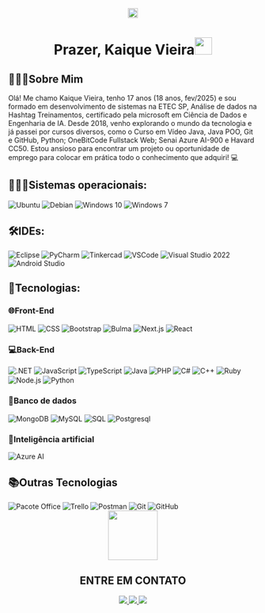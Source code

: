 <div align="center">
  <img src="https://komarev.com/ghpvc/?username=kaiquevfreitas&color=yellow" alt="Profile views" height="20"/> 
  <h1>Prazer, Kaique Vieira<img src="https://media.giphy.com/media/hvRJCLFzcasrR4ia7z/giphy.gif" width="35"> </h1>
</div>

<h2>💁🏻‍♂️Sobre Mim</h2>
<p>
Olá! Me chamo Kaique Vieira, tenho 17 anos (18 anos, fev/2025) e sou formado em desenvolvimento de sistemas na ETEC SP, Análise de dados na Hashtag Treinamentos, certificado pela microsoft em Ciência de Dados e Engenharia de IA. Desde 2018, venho explorando o mundo da tecnologia e já passei por cursos diversos, como o Curso em Vídeo Java, Java POO, Git e GitHub, Python; OneBitCode Fullstack Web; Senai Azure AI-900 e Havard CC50. Estou ansioso para encontrar um projeto ou oportunidade de emprego para colocar em prática todo o conhecimento que adquiri! 💻
</p>

<h2>👨🏻‍💻Sistemas operacionais:</h2>
<div display="flex">
<img align="center" alt="Ubuntu" src="https://img.shields.io/badge/Ubuntu-E95420?style=for-the-badge&logo=ubuntu&logoColor=white">
<img align="center" alt="Debian" src="https://img.shields.io/badge/Debian-A81D33?style=for-the-badge&logo=debian&logoColor=white">
<img align="center" alt="Windows 10" src="https://img.shields.io/badge/Windows_10-0078D6?style=for-the-badge&logo=windows&logoColor=white">
<img align="center" alt="Windows 7" src="https://img.shields.io/badge/Windows_7-0078D6?style=for-the-badge&logo=windows&logoColor=white">
</div>
<h2>🛠️IDEs:</h2> 
<div display="flex">
<img align="center" alt="Eclipse" src="https://img.shields.io/badge/Eclipse-2C2255?style=for-the-badge&logo=eclipse&logoColor=white">
<img align="center" alt="PyCharm" src="https://img.shields.io/badge/PyCharm-000000?style=for-the-badge&logo=pycharm&logoColor=white">
<img align="center" alt="Tinkercad" src="https://img.shields.io/badge/Tinkercad-00979D?style=for-the-badge&logo=tinkercad&logoColor=white">
<img align="center" alt="VSCode" src="https://img.shields.io/badge/Visual_Studio_Code-0078D4?style=for-the-badge&logo=visual-studio-code&logoColor=white">
<img align="center" alt="Visual Studio 2022" src="https://img.shields.io/badge/Visual_Studio_2022-5C2D91?style=for-the-badge&logo=visual-studio&logoColor=white">
<img align="center" alt="Android Studio" src="https://img.shields.io/badge/Android_Studio-3DDC84?style=for-the-badge&logo=android-studio&logoColor=white">
</div>
<h2>🚀Tecnologias: </h2>
<div display="flex">
<h3>🌐Front-End</h3>
<img align="center" alt="HTML" src="https://img.shields.io/badge/HTML5-E34F26?style=for-the-badge&logo=html5&logoColor=white">
<img align="center" alt="CSS" src="https://img.shields.io/badge/CSS3-1572B6?style=for-the-badge&logo=css3&logoColor=white">
<img align="center" alt="Bootstrap" src="https://img.shields.io/badge/Bootstrap-563D7C?style=for-the-badge&logo=bootstrap&logoColor=white">
<img align="center" alt="Bulma" src="https://img.shields.io/badge/Bulma-00D1B2?style=for-the-badge&logo=bulma&logoColor=white">
<img align="center" alt="Next.js" src="https://img.shields.io/badge/Next.js-000000?style=for-the-badge&logo=next.js&logoColor=white">
<img align="center" alt="React" src="https://img.shields.io/badge/React-20232A?style=for-the-badge&logo=react&logoColor=61DAFB">


<h3>💻Back-End</h3>
<img align="center" alt=".NET" src="https://img.shields.io/badge/.NET-512BD4?style=for-the-badge&logo=.net&logoColor=white">
<img align="center" alt="JavaScript" src="https://img.shields.io/badge/JavaScript-323330?style=for-the-badge&logo=javascript&logoColor=F7DF1E">
<img align="center" alt="TypeScript" src="https://img.shields.io/badge/TypeScript-007ACC?style=for-the-badge&logo=typescript&logoColor=white">
<img align="center" alt="Java" src="https://img.shields.io/badge/Java-007396?style=for-the-badge&logo=java&logoColor=white">
<img align="center" alt="PHP" src="https://img.shields.io/badge/PHP-777BB4?style=for-the-badge&logo=php&logoColor=white">
<img align="center" alt="C#" src="https://img.shields.io/badge/C%23-239120?style=for-the-badge&logo=c-sharp&logoColor=white">
<img align="center" alt="C++" src="https://img.shields.io/badge/C++-00599C?style=for-the-badge&logo=c%2B%2B&logoColor=white">
<img align="center" alt="Ruby" src="https://img.shields.io/badge/Ruby-CC342D?style=for-the-badge&logo=ruby&logoColor=white">
<img align="center" alt="Node.js" src="https://img.shields.io/badge/Node.js-43853D?style=for-the-badge&logo=node.js&logoColor=white">
<img align="center" alt="Python" src="https://img.shields.io/badge/Python-3776AB?style=for-the-badge&logo=python&logoColor=white">

<h3>💾Banco de dados</h3>
<img align="center" alt="MongoDB" src="https://img.shields.io/badge/MongoDB-4EA94B?style=for-the-badge&logo=mongodb&logoColor=white">
<img align="center" alt="MySQL" src="https://img.shields.io/badge/MySQL-00000F?style=for-the-badge&logo=mysql&logoColor=white">
<img align="center" alt="SQL" src="https://img.shields.io/badge/SQL-003B57?style=for-the-badge&logo=sql&logoColor=white">
<img align="center" alt="Postgresql" src="https://img.shields.io/badge/PostgreSQL-316192?style=for-the-badge&logo=postgresql&logoColor=white">


<h3>🤖Inteligência artificial</h3>
<img align="center" alt="Azure AI" src="https://img.shields.io/badge/Azure_AI-0089D6?style=for-the-badge&logo=microsoft-azure&logoColor=white">

</div>
<h2>📚Outras Tecnologias</h2>
<div display="flex">
<img align="center" alt="Pacote Office" src="https://img.shields.io/badge/Microsoft_Office-D83B01?style=for-the-badge&logo=microsoft-office&logoColor=white">
<img align="center" alt="Trello" src="https://img.shields.io/badge/Trello-0052CC?style=for-the-badge&logo=trello&logoColor=white">
<img align="center" alt="Postman" src="https://img.shields.io/badge/Postman-FF6C37?style=for-the-badge&logo=postman&logoColor=white">
<img align="center" alt="Git" src="https://img.shields.io/badge/Git-E44C30?style=for-the-badge&logo=git&logoColor=white">
<img align="center" alt="GitHub" src="https://img.shields.io/badge/GitHub-100000?style=for-the-badge&logo=github&logoColor=white">



</div>
<div align="center">
<img src='https://raw.githubusercontent.com/ShahriarShafin/ShahriarShafin/main/Assets/handshake.gif' width="100px"/>
<h2>ENTRE EM CONTATO</h2>
<a href="https://www.linkedin.com/in/kaique-vieira-de-freitas-037620220/">
<img src="https://img.shields.io/badge/LinkedIn-0077B5?style=for-the-badge&logo=linkedin&logoColor=white">
</a>
<a href="https://wa.me/5511933156578">
<img src="https://img.shields.io/badge/WhatsApp-25D366?style=for-the-badge&logo=whatsapp&logoColor=white">
</a>
  <a href="https://t.me/kaiquevfreitas">
<img src="https://img.shields.io/badge/Telegram-2CA5E0?style=for-the-badge&logo=telegram&logoColor=white">
  </a>
</div>

